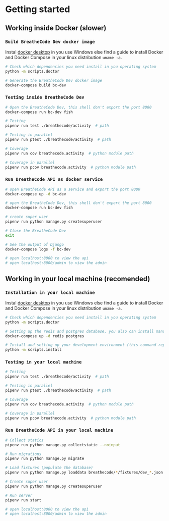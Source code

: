 # Getting started

## Working inside Docker (slower)

### `Build BreatheCode Dev docker image`

Instal [docker desktop](https://www.docker.com/products/docker-desktop) in you use Windows else find a guide to install Docker and Docker Compose in your linux distribution `uname -a`.

```bash
# Check which dependencies you need install in you operating system
python -m scripts.doctor

# Generate the BreatheCode Dev docker image
docker-compose build bc-dev
```

### `Testing inside BreatheCode Dev`

```bash
# Open the BreatheCode Dev, this shell don't export the port 8000
docker-compose run bc-dev fish

# Testing
pipenv run test ./breathecode/activity  # path

# Testing in parallel
pipenv run ptest ./breathecode/activity  # path

# Coverage
pipenv run cov breathecode.activity  # python module path

# Coverage in parallel
pipenv run pcov breathecode.activity  # python module path
```

### `Run BreatheCode API as docker service`

```bash
# open BreatheCode API as a service and export the port 8000
docker-compose up -d bc-dev

# open the BreatheCode Dev, this shell don't export the port 8000
docker-compose run bc-dev fish

# create super user
pipenv run python manage.py createsuperuser

# Close the BreatheCode Dev
exit

# See the output of Django
docker-compose logs -f bc-dev

# open localhost:8000 to view the api
# open localhost:8000/admin to view the admin
```

## Working in your local machine (recomended)

### `Installation in your local machine`

Instal [docker desktop](https://www.docker.com/products/docker-desktop) in you use Windows else find a guide to install Docker and Docker Compose in your linux distribution `uname -a`.

```bash
# Check which dependencies you need install in you operating system
python -m scripts.doctor

# Setting up the redis and postgres database, you also can install manually in your local machine this databases
docker-compose up -d redis postgres

# Install and setting up your development environment (this command replace your .env file)
python -m scripts.install
```

### `Testing in your local machine`

```bash
# Testing
pipenv run test ./breathecode/activity  # path

# Testing in parallel
pipenv run ptest ./breathecode/activity  # path

# Coverage
pipenv run cov breathecode.activity  # python module path

# Coverage in parallel
pipenv run pcov breathecode.activity  # python module path
```

### `Run BreatheCode API in your local machine`

```bash
# Collect statics
pipenv run python manage.py collectstatic --noinput

# Run migrations
pipenv run python manage.py migrate

# Load fixtures (populate the database)
pipenv run python manage.py loaddata breathecode/*/fixtures/dev_*.json

# Create super user
pipenv run python manage.py createsuperuser

# Run server
pipenv run start

# open localhost:8000 to view the api
# open localhost:8000/admin to view the admin
```
